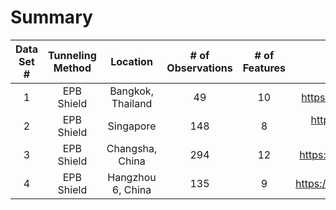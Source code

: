 # Summary 
| Data Set #|Tunneling Method |Location                |# of Observations|# of Features|Data Source                                       |
|:---------:|:---------------:|:----------------------:|:---------------:|:-----------:|:------------------------------------------------:|
|    1      | EPB Shield      | Bangkok, Thailand      |        49       |       10    |https://doi.org/10.1016/j.tust.2005.06.007        |
|    2      | EPB Shield      | Singapore              |        148      |       8     |https://doi.org/10.1007/s10064-016-0937-8         |
|    3      | EPB Shield      | Changsha, China        |        294      |       12    |https://doi.org/10.1016/j.tust.2020.103383        |
|    4      | EPB Shield      | Hangzhou 6, China      |        135      |       9     |https://doi.org/10.1016/j.undsp.2021.05.002       |


